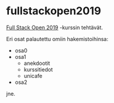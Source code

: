 # fullstackopen2019
[Full Stack Open 2019](https://fullstackopen.com/) -kurssin tehtävät.

Eri osat palautettu omiin hakemistoihinsa:

- osa0
- osa1
  - anekdootit
  - kurssitiedot
  - unicafe
- osa2

jne.
